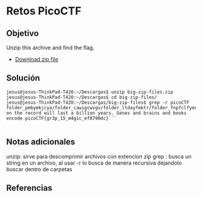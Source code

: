 # Retos PicoCTF

## Objetivo 

Unzip this archive and find the flag.

- [Download zip file](https://artifacts.picoctf.net/c/505/big-zip-files.zip)
## Solución 

```
jesus@jesus-ThinkPad-T420:~/Descargas$ unzip big-zip-files.zip
jesus@jesus-ThinkPad-T420:~/Descargas$ cd big-zip-files/
jesus@jesus-ThinkPad-T420:~/Descargas/big-zip-files$ grep -r picoCTF
folder_pmbymkjcya/folder_cawigcwvgv/folder_ltdayfmktr/folder_fnpfclfyee/whzxrpivpqld.txt:information on the record will last a billion years. Genes and brains and books encode picoCTF{gr3p_15_m4g1c_ef8790dc}```


```
## Notas adicionales 
unzip: sirve para descomprimir archivos con extencion zip
grep : busca un string en un archivo, al usar -r lo busca de manera recursiva dejandolo buscar dentro de carpetas
## Referencias 